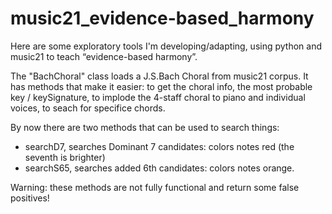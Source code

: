 # music21_evidence-based_harmony

Here are some exploratory tools I'm developing/adapting, using python and music21 to teach “evidence-based harmony”.

The "BachChoral" class loads a J.S.Bach Choral from music21 corpus. It has methods that make it easier:
to get the choral info, the most probable key / keySignature,
to implode the 4-staff choral to piano and individual voices,
to seach for specifice chords.

By now there are two methods that can be used to search things:

- searchD7, searches Dominant 7 candidates: colors notes red (the seventh is brighter)
- searchS65, searches added 6th candidates: colors notes orange.

Warning: these methods are not fully functional and return some false positives!
